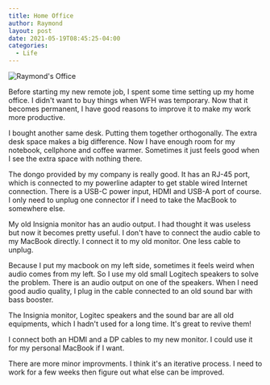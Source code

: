 ```yaml
---
title: Home Office
author: Raymond
layout: post
date: 2021-05-19T08:45:25-04:00
categories:
  - Life
---
```


![Raymond's Office](../../wp-content/uploads/2021/05/home_office_2021.05.19.png)

Before starting my new remote job, I spent some time setting up my home office. I didn't want to buy things when WFH was temporary. Now that it becomes permanent, I have good reasons to improve it to make my work more productive.

I bought another same desk. Putting them together orthogonally. The extra desk space makes a big difference. Now I have enough room for my notebook, cellphone and coffee warmer. Sometimes it just feels good when I see the extra space with nothing there.

The dongo provided by my company is really good. It has an RJ-45 port, which is connected to my powerline adapter to get stable wired Internet connection. There is a USB-C power input, HDMI and USB-A port of course. I only need to unplug one connector if I need to take the MacBook to somewhere else.

My old Insignia monitor has an audio output. I had thought it was useless but now it becomes pretty useful. I don't have to connect the audio cable to my MacBook directly. I connect it to my old monitor. One less cable to unplug.

Because I put my macbook on my left side, sometimes it feels weird when audio comes from my left. So I use my old small Logitech speakers to solve the problem. There is an audio output on one of the speakers. When I need good audio quality, I plug in the cable connected to an old sound bar with bass booster. 

The Insignia monitor, Logitec speakers and the sound bar are all old equipments, which I hadn't used for a long time. It's great to revive them!

I connect both an HDMI and a DP cables to my new monitor. I could use it for my personal MacBook if I want. 

There are more minor improvments. I think it's an iterative process. I need to work for a few weeks then figure out what else can be improved.
